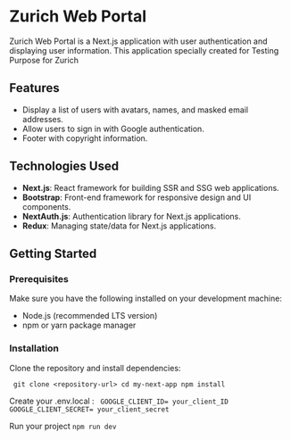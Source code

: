 # Zurich Web Portal


Zurich Web Portal is a Next.js application with  user authentication and displaying user information. This application specially created for Testing Purpose for Zurich


## Features

- Display a list of users with avatars, names, and masked email addresses.
- Allow users to sign in with Google authentication.
- Footer with copyright information.

## Technologies Used

- **Next.js**: React framework for building SSR and SSG web applications.
- **Bootstrap**: Front-end framework for responsive design and UI components.
- **NextAuth.js**: Authentication library for Next.js applications.
- **Redux**: Managing state/data for Next.js applications.

## Getting Started

### Prerequisites

Make sure you have the following installed on your development machine:

- Node.js (recommended LTS version)
- npm or yarn package manager

### Installation

Clone the repository and install dependencies:

`
git clone <repository-url>
cd my-next-app
npm install`


Create  your .env.local :
`
GOOGLE_CLIENT_ID= your_client_ID
GOOGLE_CLIENT_SECRET= your_client_secret`

Run your project
`npm run dev`


